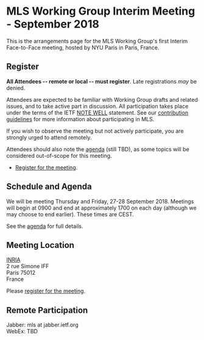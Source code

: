 # MLS Working Group Interim Meeting - September 2018

This is the arrangements page for the MLS Working Group's first Interim Face-to-Face meeting,
hosted by NYU Paris in Paris, France.

## Register

**All Attendees -- remote or local -- must register**. Late registrations _may_ be denied.

Attendees are expected to be familiar with Working Group drafts and related issues, and to take active part in discussion. All participation takes place under the terms of the IETF [NOTE WELL](https://www.ietf.org/about/note-well.html) statement. See our [contribution guidelines](../CONTRIBUTING.md) for more information about participating in MLS.

If you wish to observe the meeting but not actively participate, you are strongly urged to attend remotely.

Attendees should also note the [agenda](agenda.md) (still TBD), as some topics will be considered out-of-scope for this meeting.

* [Register for the meeting](https://docs.google.com/forms/d/e/1FAIpQLSfaENyumUAIw0c0Z5WhHITRG9AkWZwfZJUe9Qfj4mDpR_WY4w/viewform).

## Schedule and Agenda

We will be meeting Thursday and Friday, 27-28 September 2018. Meetings will begin at 0900 and end at
approximately 1700 on each day (although we may choose to end earlier).  These times are CEST.

See the [agenda](agenda.md) for full details.


## Meeting Location

[INRIA](https://www.inria.fr/en/) \
2 rue Simone IFF \
Paris 75012 \
France

Please [register for the meeting](https://docs.google.com/forms/d/e/1FAIpQLSfaENyumUAIw0c0Z5WhHITRG9AkWZwfZJUe9Qfj4mDpR_WY4w/viewform).

<!--
## Network

## Accommodation

TBD

## Transportation
-->

## Remote Participation

Jabber: mls at jabber.ietf.org \
WebEx: TBD
